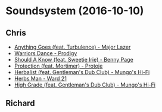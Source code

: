 # Soundsystem (2016-10-10)
## Chris
- [Anything Goes (feat. Turbulence) - Major Lazer]()
- [Warriors Dance - Prodigy]()
- [Should A Know (feat. Sweetie Irie) - Benny Page]()
- [Protection (feat. Mortimer) - Protoje]()
- [Herbalist (feat. Gentleman's Dub Club) - Mungo's Hi-Fi]()
- [Herbs Man - Ward 21]()
- [High Grade (feat. Gentleman's Dub Club) - Mungo's Hi-Fi]()

## Richard

